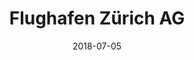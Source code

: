 ﻿---
title:          "Flughafen Zürich AG"
date:           "2018-07-05"
draft:          false
robotsExclude:  true
---
